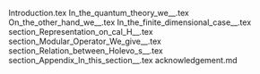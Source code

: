 Introduction.tex
In_the_quantum_theory_we__.tex
On_the_other_hand_we__.tex
In_the_finite_dimensional_case__.tex
section_Representation_on_cal_H__.tex
section_Modular_Operator_We_give__.tex
section_Relation_between_Holevo_s__.tex
section_Appendix_In_this_section__.tex
acknowledgement.md